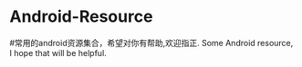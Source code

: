 # Android-Resource
#常用的android资源集合，希望对你有帮助,欢迎指正.
Some Android resource, I hope that will be helpful.
